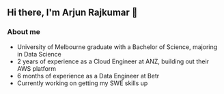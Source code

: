 ## Hi there, I'm Arjun Rajkumar 👋

### About me
- University of Melbourne graduate with a Bachelor of Science, majoring in Data Science
- 2 years of experience as a Cloud Engineer at ANZ, building out their AWS platform
- 6 months of experience as a Data Engineer at Betr
- Currently working on getting my SWE skills up

<!--
**arjunrajkumar-ds/arjunrajkumar-ds** is a ✨ _special_ ✨ repository because its `README.md` (this file) appears on your GitHub profile.

Here are some ideas to get you started:

- 🔭 I’m currently working on ...
- 🌱 I’m currently learning ...
- 👯 I’m looking to collaborate on ...
- 🤔 I’m looking for help with ...
- 💬 Ask me about ...
- 📫 How to reach me: ...
- 😄 Pronouns: ...
- ⚡ Fun fact: ...
-->
